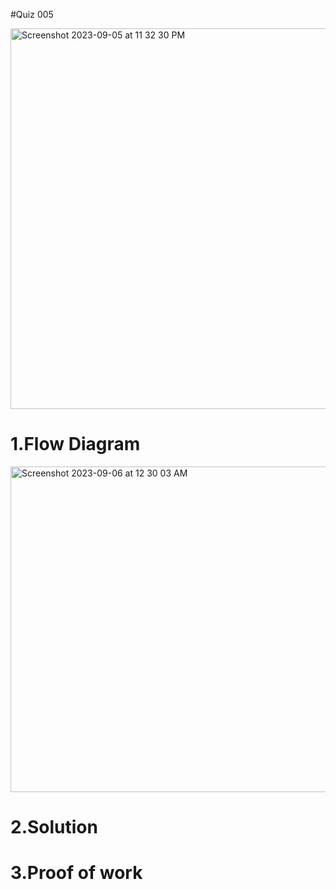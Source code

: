 #Quiz 005

<img width="609" alt="Screenshot 2023-09-05 at 11 32 30 PM" src="https://github.com/K-Schriber/Unit-1-Comp-Sci/assets/142757998/ace1b5af-224c-459f-8b6a-98f1b04be840">



# 1.Flow Diagram
<img width="521" alt="Screenshot 2023-09-06 at 12 30 03 AM" src="https://github.com/K-Schriber/Unit-1-Comp-Sci/assets/142757998/95293309-435f-4a61-bf85-11ad1670a5b0">


# 2.Solution


# 3.Proof of work
